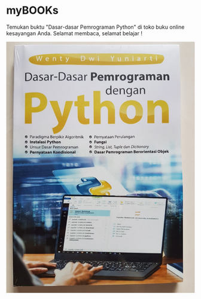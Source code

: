 # myBOOKs
Temukan buktu "Dasar-dasar Pemrograman Python" di toko buku online kesayangan Anda.
Selamat membaca, selamat belajar !


<img src="https://github.com/whentea/images/blob/master/Python1.png" align ="center" width="600">

